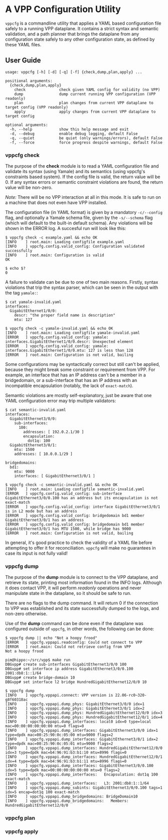 # A VPP Configuration Utility

`vppcfg` is a commandline utility that applies a YAML based configuration file
safely to a running VPP dataplane. It contains a strict syntax and semantic validation,
and a path planner that brings the dataplane from any configuration state safely to any
other configuration state, as defined by these YAML files.

## User Guide

```
usage: vppcfg [-h] [-d] [-q] [-f] {check,dump,plan,apply} ...

positional arguments:
  {check,dump,plan,apply}
    check               check given YAML config for validity (no VPP)
    dump                dump current running VPP configuration (VPP readonly)
    plan                plan changes from current VPP dataplane to target config (VPP readonly)
    apply               apply changes from current VPP dataplane to target config

optional arguments:
  -h, --help            show this help message and exit
  -d, --debug           enable debug logging, default False
  -q, --quiet           be quiet (only warnings/errors), default False
  -f, --force           force progress despite warnings, default False
```

### vppcfg check

The purpose of the **check** module is to read a YAML configuration file and validate
its syntax (using Yamale) and its semantics (using vppcfg's constraints based system).
If the config file is valid, the return value will be 0. If any syntax errors or semantic
constraint violations are found, the return value will be non-zero.

*Note:* There will be no VPP interaction at all in this mode. It is safe to run on a
machine that does not even have VPP installed.

The configuration file (in YAML format) is given by a mandatory `-c/--config` flag, and
optionally a Yamale schema file, given by the `-s/--schema` flag (which will default to
the built-in default schema). Any violations will be shown in the ERROR log. A succesful
run will look like this:

```
$ vppcfg check -c example.yaml && echo OK
[INFO    ] root.main: Loading configfile example.yaml
[INFO    ] vppcfg.config.valid_config: Configuration validated successfully
[INFO    ] root.main: Configuration is valid
OK

$ echo $?
0
```

A failure to validate can be due to one of two main reasons. Firstly, syntax violations
that trip the syntax parser, which can be seen in the output with the tag `yamale:`:

```
$ cat yamale-invalid.yaml 
interfaces:
  GigabitEthernet1/0/0:
    descr: "the proper field name is description"
    mtu: 127

$ vppcfg check -c yamale-invalid.yaml && echo OK
[INFO    ] root.main: Loading configfile yamale-invalid.yaml
[ERROR   ] vppcfg.config.valid_config: yamale: interfaces.GigabitEthernet1/0/0.descr: Unexpected element
[ERROR   ] vppcfg.config.valid_config: yamale: interfaces.GigabitEthernet1/0/0.mtu: 127 is less than 128
[ERROR   ] root.main: Configuration is not valid, bailing
```

Some configurations may be syntactically correct but still can't be applied, because they
might break some constraint or requirement from VPP. For example, an interface that has an
IP address can't be a member in a bridgedomain, or a sub-interface that has an IP address
with an incompatible encapsulation (notably, the lack of `exact-match`).

Semantic violations are mostly self-explanatory, just be aware that one YAML configuration
error may trip multiple validators:

```
$ cat semantic-invalid.yaml
interfaces:
  GigabitEthernet3/0/0:
    sub-interfaces:
      100:
        addresses: [ 192.0.2.1/30 ]
        encapsulation:
          dot1q: 100
  GigabitEthernet3/0/1:
    mtu: 1500
    addresses: [ 10.0.0.1/29 ]

bridgedomains:
  bd1:
    mtu: 9000
    interfaces: [ GigabitEthernet3/0/1 ]

$ vppcfg check -c semantic-invalid.yaml && echo OK
[INFO    ] root.main: Loading configfile semantic-invalid.yaml
[ERROR   ] vppcfg.config.valid_config: sub-interface GigabitEthernet3/0/0.100 has an address but its encapsulation is not exact-match
[ERROR   ] vppcfg.config.valid_config: interface GigabitEthernet3/0/1 is in L2 mode but has an address
[ERROR   ] vppcfg.config.valid_config: bridgedomain bd1 member GigabitEthernet3/0/1 has an address
[ERROR   ] vppcfg.config.valid_config: bridgedomain bd1 member GigabitEthernet3/0/1 has MTU 1500, while bridge has 9000
[ERROR   ] root.main: Configuration is not valid, bailing
```

In general, it's good practice to check the validity of a YAML file before attempting to
offer it for reconciliation. `vppcfg` will make no guarantees in case its input is not
fully valid!

### vppcfg dump

The purpose of the **dump** module is to connect to the VPP dataplane, and retrieve its
state, printing most information found in the INFO logs. Although it does contact VPP, it
will perform *readonly* operations and never manipulate state in the dataplane, so it
should be safe to run.

There are no flags to the dump command. It will return 0 if the connection to VPP was
established and its state successfully dumped to the logs, and non-zero otherwise.

Use of the **dump** command can be done even if the dataplane was configured outside of
`vppcfg`, in other words, the following can be done:

```
$ vppcfg dump || echo "Not a hoopy frood"
[ERROR   ] vppcfg.vppapi.readconfig: Could not connect to VPP
[ERROR   ] root.main: Could not retrieve config from VPP
Not a hoopy frood

pim@hippo:~/src/vpp$ make run
DBGvpp# create sub-interfaces GigabitEthernet3/0/0 100
DBGvpp# set interface ip address GigabitEthernet3/0/0.100 2001:db8:1::1/64
DBGvpp# create bridge-domain 10
DBGvpp# set interface l2 bridge HundredGigabitEthernet12/0/0 10

$ vppcfg dump
[INFO    ] vppcfg.vppapi.connect: VPP version is 22.06-rc0~320-g8f60318ac
[INFO    ] vppcfg.vppapi.dump_phys: GigabitEthernet3/0/0 idx=1
[INFO    ] vppcfg.vppapi.dump_phys: GigabitEthernet3/0/1 idx=2
[INFO    ] vppcfg.vppapi.dump_phys: HundredGigabitEthernet12/0/0 idx=3
[INFO    ] vppcfg.vppapi.dump_phys: HundredGigabitEthernet12/0/1 idx=4
[INFO    ] vppcfg.vppapi.dump_interfaces: local0 idx=0 type=local mac=00:00:00:00:00:00 mtu=0 flags=0
[INFO    ] vppcfg.vppapi.dump_interfaces: GigabitEthernet3/0/0 idx=1 type=dpdk mac=00:25:90:0c:05:00 mtu=9000 flags=2
[INFO    ] vppcfg.vppapi.dump_interfaces: GigabitEthernet3/0/1 idx=2 type=dpdk mac=00:25:90:0c:05:01 mtu=9000 flags=2
[INFO    ] vppcfg.vppapi.dump_interfaces: HundredGigabitEthernet12/0/0 idx=3 type=dpdk mac=b4:96:91:b3:b1:10 mtu=8996 flags=0
[INFO    ] vppcfg.vppapi.dump_interfaces: HundredGigabitEthernet12/0/1 idx=4 type=dpdk mac=b4:96:91:b3:b1:11 mtu=8996 flags=0
[INFO    ] vppcfg.vppapi.dump_interfaces: GigabitEthernet3/0/0.100 idx=5 type=dpdk mac=00:00:00:00:00:00 mtu=0 flags=2
[INFO    ] vppcfg.vppapi.dump_interfaces:   Encapsulation: dot1q 100 exact-match
[INFO    ] vppcfg.vppapi.dump_interfaces:   L3: 2001:db8:1::1/64
[INFO    ] vppcfg.vppapi.dump_subints: GigabitEthernet3/0/0.100 tags=1 idx=5 encap=dot1q 100 exact-match
[INFO    ] vppcfg.vppapi.dump_bridgedomains: BridgeDomain10
[INFO    ] vppcfg.vppapi.dump_bridgedomains:   Members: HundredGigabitEthernet12/0/0
```

### vppcfg plan

### vppcfg apply

